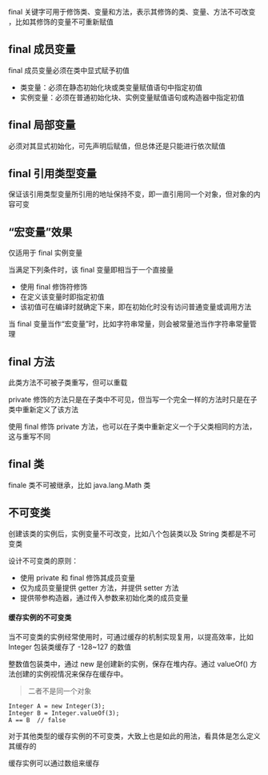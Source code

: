 final 关键字可用于修饰类、变量和方法，表示其修饰的类、变量、方法不可改变
，比如其修饰的变量不可重新赋值

## final 成员变量
final 成员变量必须在类中显式赋予初值
- 类变量：必须在静态初始化块或类变量赋值语句中指定初值
- 实例变量：必须在普通初始化块、实例变量赋值语句或构造器中指定初值

## final 局部变量
必须对其显式初始化，可先声明后赋值，但总体还是只能进行依次赋值

## final 引用类型变量
保证该引用类型变量所引用的地址保持不变，即一直引用同一个对象，但对象的内容可变

## “宏变量”效果
仅适用于 final 实例变量

当满足下列条件时，该 final 变量即相当于一个直接量
- 使用 final 修饰符修饰
- 在定义该变量时即指定初值
- 该初值可在编译时就确定下来，即在初始化时没有访问普通变量或调用方法

当 final 变量当作“宏变量”时，比如字符串常量，则会被常量池当作字符串常量管理

## final 方法
此类方法不可被子类重写，但可以重载

private 修饰的方法只是在子类中不可见，但当写一个完全一样的方法时只是在子类中重新定义了该方法

使用 final 修饰 private 方法，也可以在子类中重新定义一个于父类相同的方法，这与重写不同

## final 类
finale 类不可被继承，比如 java.lang.Math 类

## 不可变类
创建该类的实例后，实例变量不可改变，比如八个包装类以及 String 类都是不可变类

设计不可变类的原则：
- 使用 private 和 final 修饰其成员变量
- 仅为成员变量提供 getter 方法，并提供 setter 方法
- 提供带参构造器，通过传入参数来初始化类的成员变量


#### 缓存实例的不可变类
当不可变类的实例经常使用时，可通过缓存的机制实现复用，以提高效率，比如 Integer 包装类缓存了 -128~127 的数值

整数值包装类中，通过 new 是创建新的实例，保存在堆内存。通过 valueOf() 方法创建的实例视情况来保存在缓存中。
> 二者不是同一个对象

```
Integer A = new Integer(3);
Integer B = Integer.valueOf(3);
A == B  // false
```

对于其他类型的缓存实例的不可变类，大致上也是如此的用法，看具体是怎么定义其缓存的

缓存实例可以通过数组来缓存
